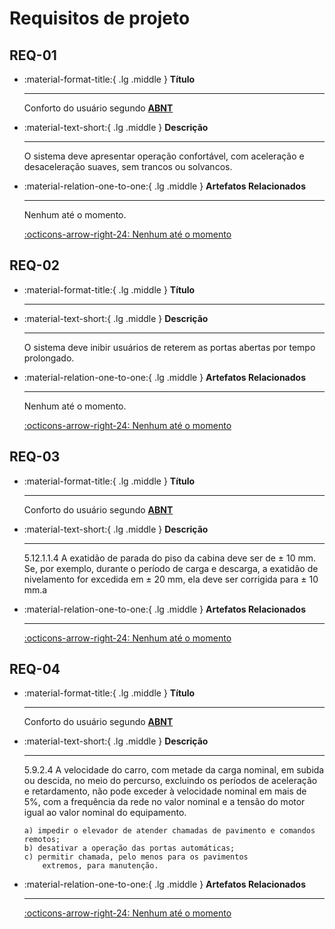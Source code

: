 # Requisitos de projeto

## REQ-01

<!-- Título -->
<div class="grid cards" markdown>

-   :material-format-title:{ .lg .middle } __Título__

    ---

    Conforto do usuário segundo <u>__ABNT__</u>
</div>

<!-- Descrição -->
<div class="grid cards" markdown>

-   :material-text-short:{ .lg .middle } __Descrição__

    ---

    O sistema deve apresentar operação confortável, com
    aceleração e desaceleração suaves, sem trancos ou solvancos.
</div>

<!-- Links -->
<div class="grid cards" markdown>

-   :material-relation-one-to-one:{ .lg .middle } __Artefatos Relacionados__

    ---

    Nenhum até o momento.

    [:octicons-arrow-right-24: Nenhum até o momento](#req-01)
</div>

## REQ-02

<!-- Título -->
<div class="grid cards" markdown>

-   :material-format-title:{ .lg .middle } __Título__

    ---

    
</div>

<!-- Descrição -->
<div class="grid cards" markdown>

-   :material-text-short:{ .lg .middle } __Descrição__

    ---

    O sistema deve inibir usuários de reterem as portas abertas por
    tempo prolongado.

</div>

<!-- Links -->
<div class="grid cards" markdown>

-   :material-relation-one-to-one:{ .lg .middle } __Artefatos Relacionados__

    ---

    Nenhum até o momento.

    [:octicons-arrow-right-24: Nenhum até o momento](#req-02)
</div>

## REQ-03

<!-- Título -->
<div class="grid cards" markdown>

-   :material-format-title:{ .lg .middle } __Título__

    ---

    Conforto do usuário segundo <u>__ABNT__</u>
</div>

<!-- Descrição -->
<div class="grid cards" markdown>

-   :material-text-short:{ .lg .middle } __Descrição__

    ---

    5.12.1.1.4 A exatidão de parada do piso da cabina deve
    ser de ± 10 mm. Se, por exemplo, durante o período de
    carga e descarga, a exatidão de nivelamento for excedida
    em ± 20 mm, ela deve ser corrigida para ± 10 mm.a

</div>

<!-- Links -->
<div class="grid cards" markdown>

-   :material-relation-one-to-one:{ .lg .middle } __Artefatos Relacionados__

    ---

    [:octicons-arrow-right-24: Nenhum até o momento](#req-03)

</div>

## REQ-04

<!-- Título -->
<div class="grid cards" markdown>

-   :material-format-title:{ .lg .middle } __Título__

    ---

    Conforto do usuário segundo <u>__ABNT__</u>
</div>

<!-- Descrição -->
<div class="grid cards" markdown>

-   :material-text-short:{ .lg .middle } __Descrição__

    ---

    5.9.2.4 A velocidade do carro, com metade da carga
    nominal, em subida ou descida, no meio do percurso,
    excluindo os períodos de aceleração e retardamento, não
    pode exceder à velocidade nominal em mais de 5%, com
    a frequência da rede no valor nominal e a tensão do motor
    igual ao valor nominal do equipamento.

        a) impedir o elevador de atender chamadas de pavimento e comandos remotos;
        b) desativar a operação das portas automáticas;
        c) permitir chamada, pelo menos para os pavimentos
            extremos, para manutenção.

</div>

<!-- Links -->
<div class="grid cards" markdown>

-   :material-relation-one-to-one:{ .lg .middle } __Artefatos Relacionados__

    ---

    [:octicons-arrow-right-24: Nenhum até o momento](#req-04)

</div>